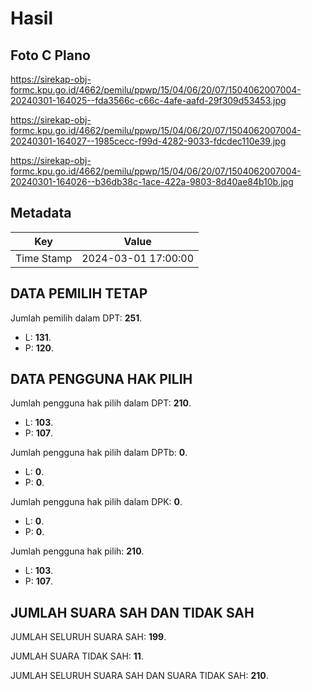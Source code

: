 # Hasil

## Foto C Plano

https://sirekap-obj-formc.kpu.go.id/4662/pemilu/ppwp/15/04/06/20/07/1504062007004-20240301-164025--fda3566c-c66c-4afe-aafd-29f309d53453.jpg

https://sirekap-obj-formc.kpu.go.id/4662/pemilu/ppwp/15/04/06/20/07/1504062007004-20240301-164027--1985cecc-f99d-4282-9033-fdcdec110e39.jpg

https://sirekap-obj-formc.kpu.go.id/4662/pemilu/ppwp/15/04/06/20/07/1504062007004-20240301-164026--b36db38c-1ace-422a-9803-8d40ae84b10b.jpg


## Metadata

| Key        | Value               |
| ---------- | ------------------- |
| Time Stamp | 2024-03-01 17:00:00 |


## DATA PEMILIH TETAP

Jumlah pemilih dalam DPT: **251**.
 * L: **131**.
 * P: **120**.

## DATA PENGGUNA HAK PILIH

Jumlah pengguna hak pilih dalam DPT: **210**.
 * L: **103**.
 * P: **107**.

Jumlah pengguna hak pilih dalam DPTb: **0**.
 * L: **0**.
 * P: **0**.

Jumlah pengguna hak pilih dalam DPK: **0**.
 * L: **0**.
 * P: **0**.

Jumlah pengguna hak pilih: **210**.
 * L: **103**.
 * P: **107**.

## JUMLAH SUARA SAH DAN TIDAK SAH

JUMLAH SELURUH SUARA SAH: **199**.

JUMLAH SUARA TIDAK SAH: **11**.

JUMLAH SELURUH SUARA SAH DAN SUARA TIDAK SAH: **210**.


